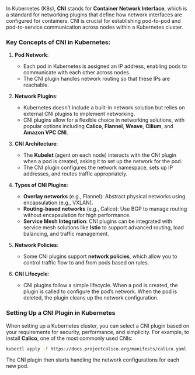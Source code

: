 In Kubernetes (K8s), **CNI** stands for **Container Network Interface**, which is a standard for networking plugins that define how network interfaces are configured for containers. CNI is crucial for establishing pod-to-pod and pod-to-service communication across nodes within a Kubernetes cluster.

### Key Concepts of CNI in Kubernetes:

1. **Pod Network**:
   - Each pod in Kubernetes is assigned an IP address, enabling pods to communicate with each other across nodes.
   - The CNI plugin handles network routing so that these IPs are reachable.

2. **Network Plugins**:
   - Kubernetes doesn’t include a built-in network solution but relies on external CNI plugins to implement networking.
   - CNI plugins allow for a flexible choice in networking solutions, with popular options including **Calico**, **Flannel**, **Weave**, **Cilium**, and **Amazon VPC CNI**.

3. **CNI Architecture**:
   - The **Kubelet** (agent on each node) interacts with the CNI plugin when a pod is created, asking it to set up the network for the pod.
   - The CNI plugin configures the network namespace, sets up IP addresses, and routes traffic appropriately.

4. **Types of CNI Plugins**:
   - **Overlay networks** (e.g., Flannel): Abstract physical networks using encapsulation (e.g., VXLAN).
   - **Routing-based networks** (e.g., Calico): Use BGP to manage routing without encapsulation for high performance.
   - **Service Mesh Integration**: CNI plugins can be integrated with service mesh solutions like **Istio** to support advanced routing, load balancing, and traffic management.

5. **Network Policies**:
   - Some CNI plugins support **network policies**, which allow you to control traffic flow to and from pods based on rules.

6. **CNI Lifecycle**:
   - CNI plugins follow a simple lifecycle. When a pod is created, the plugin is called to configure the pod’s network. When the pod is deleted, the plugin cleans up the network configuration.

### Setting Up a CNI Plugin in Kubernetes

When setting up a Kubernetes cluster, you can select a CNI plugin based on your requirements for security, performance, and simplicity. For example, to install **Calico**, one of the most commonly used CNIs:

```bash
kubectl apply -f https://docs.projectcalico.org/manifests/calico.yaml
```

The CNI plugin then starts handling the network configurations for each new pod.